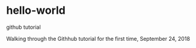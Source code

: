 # hello-world
github tutorial

Walking through the Githhub tutorial for the first time, September 24, 2018
